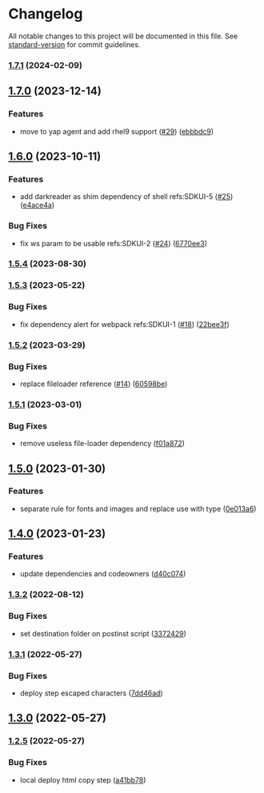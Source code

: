 # Changelog

All notable changes to this project will be documented in this file. See [standard-version](https://github.com/conventional-changelog/standard-version) for commit guidelines.

### [1.7.1](https://github.com/Zextras/carbonio-ui-sdk/compare/v1.7.0...v1.7.1) (2024-02-09)

## [1.7.0](https://github.com/Zextras/carbonio-ui-sdk/compare/v1.6.0...v1.7.0) (2023-12-14)


### Features

* move to yap agent and add rhel9 support ([#29](https://github.com/Zextras/carbonio-ui-sdk/issues/29)) ([ebbbdc9](https://github.com/Zextras/carbonio-ui-sdk/commit/ebbbdc93f9efda4854f3eaf16198b3eac555c181))

## [1.6.0](https://github.com/Zextras/carbonio-ui-sdk/compare/v1.5.4...v1.6.0) (2023-10-11)


### Features

* add darkreader as shim dependency of shell refs:SDKUI-5 ([#25](https://github.com/Zextras/carbonio-ui-sdk/issues/25)) ([e4ace4a](https://github.com/Zextras/carbonio-ui-sdk/commit/e4ace4ad87a3e35bdec1a38278304650dc12100f))


### Bug Fixes

* fix ws param to be usable refs:SDKUI-2 ([#24](https://github.com/Zextras/carbonio-ui-sdk/issues/24)) ([6770ee3](https://github.com/Zextras/carbonio-ui-sdk/commit/6770ee368161757b740d5d86bb3beced6733ba84))

### [1.5.4](https://github.com/Zextras/carbonio-ui-sdk/compare/v1.5.3...v1.5.4) (2023-08-30)

### [1.5.3](https://github.com/Zextras/carbonio-ui-sdk/compare/v1.5.2...v1.5.3) (2023-05-22)


### Bug Fixes

* fix dependency alert for webpack refs:SDKUI-1 ([#18](https://github.com/Zextras/carbonio-ui-sdk/issues/18)) ([22bee3f](https://github.com/Zextras/carbonio-ui-sdk/commit/22bee3f3690759fd5e1b32a1d5c6af180ffe5920))

### [1.5.2](https://github.com/Zextras/carbonio-ui-sdk/compare/v1.5.1...v1.5.2) (2023-03-29)


### Bug Fixes

* replace fileloader reference ([#14](https://github.com/Zextras/carbonio-ui-sdk/issues/14)) ([60598be](https://github.com/Zextras/carbonio-ui-sdk/commit/60598be7e5c8cdc01c3fec2b14f1775f71ccaffa))

### [1.5.1](https://github.com/Zextras/carbonio-ui-sdk/compare/v1.5.0...v1.5.1) (2023-03-01)


### Bug Fixes

* remove useless file-loader dependency ([f01a872](https://github.com/Zextras/carbonio-ui-sdk/commit/f01a872cf6223f81af057a0d90751d56bd9cd32c))

## [1.5.0](https://github.com/Zextras/carbonio-ui-sdk/compare/v1.4.0...v1.5.0) (2023-01-30)


### Features

* separate rule for fonts and images and replace use with type ([0e013a6](https://github.com/Zextras/carbonio-ui-sdk/commit/0e013a655694930d20a1506cf97d0e9701b41887))

## [1.4.0](https://github.com/Zextras/carbonio-ui-sdk/compare/v1.3.2...v1.4.0) (2023-01-23)


### Features

* update dependencies and codeowners ([d40c074](https://github.com/Zextras/carbonio-ui-sdk/commit/d40c074022e70e8ccb3088f44c94a64410e0cbe6))

### [1.3.2](https://github.com/Zextras/carbonio-ui-sdk/compare/v1.3.1...v1.3.2) (2022-08-12)


### Bug Fixes

* set destination folder on postinst script ([3372429](https://github.com/Zextras/carbonio-ui-sdk/commit/3372429050653ad5635a45570467d2a86be377d0))

### [1.3.1](https://github.com/Zextras/carbonio-ui-sdk/compare/v1.3.0...v1.3.1) (2022-05-27)


### Bug Fixes

* deploy step escaped characters ([7dd46ad](https://github.com/Zextras/carbonio-ui-sdk/commit/7dd46adbcfcde2ff0826d9e202400271ea059cc8))

## [1.3.0](https://github.com/Zextras/carbonio-ui-sdk/compare/v1.2.5...v1.3.0) (2022-05-27)

### [1.2.5](https://github.com/Zextras/carbonio-ui-sdk/compare/v1.2.4...v1.2.5) (2022-05-27)


### Bug Fixes

* local deploy html copy step ([a41bb78](https://github.com/Zextras/carbonio-ui-sdk/commit/a41bb78285bba8cc5b624745035caddcaebcd802))
